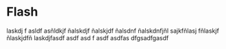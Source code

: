 # Flash
laskdj f  asldf asñldkjf ñalskdjf ñalskjdf ñalsdnf ñalskdnfjñl sajkfñlasj fñlaskjf ñlaskjdfñ laskdjfasdf
asdf
asd
f
asdf
asdfas
dfgsadfgasdf
